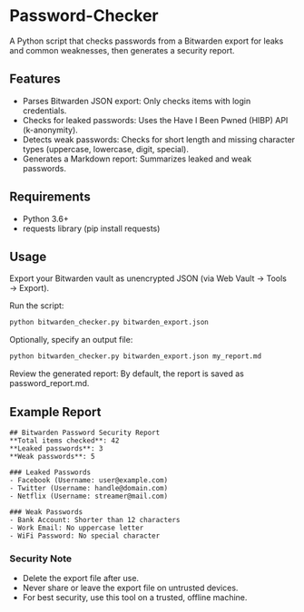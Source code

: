 # Password-Checker
A Python script that checks passwords from a Bitwarden export for leaks and common weaknesses, then generates a security report.

## Features
- Parses Bitwarden JSON export: Only checks items with login credentials.
- Checks for leaked passwords: Uses the Have I Been Pwned (HIBP) API (k-anonymity).
- Detects weak passwords: Checks for short length and missing character types (uppercase, lowercase, digit, special).
- Generates a Markdown report: Summarizes leaked and weak passwords.

## Requirements
- Python 3.6+
- requests library (pip install requests)

## Usage
Export your Bitwarden vault as unencrypted JSON (via Web Vault → Tools → Export).

Run the script:
```bash
python bitwarden_checker.py bitwarden_export.json
```
Optionally, specify an output file:
```bash
python bitwarden_checker.py bitwarden_export.json my_report.md
```
Review the generated report:
By default, the report is saved as password_report.md.

## Example Report
```text
## Bitwarden Password Security Report
**Total items checked**: 42
**Leaked passwords**: 3
**Weak passwords**: 5

### Leaked Passwords
- Facebook (Username: user@example.com)
- Twitter (Username: handle@domain.com)
- Netflix (Username: streamer@mail.com)

### Weak Passwords
- Bank Account: Shorter than 12 characters
- Work Email: No uppercase letter
- WiFi Password: No special character
```

### Security Note
- Delete the export file after use.
- Never share or leave the export file on untrusted devices.
- For best security, use this tool on a trusted, offline machine.
